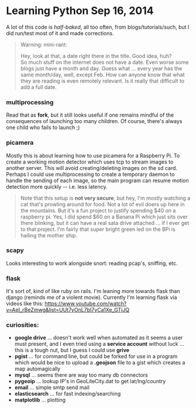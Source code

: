 Learning Python Sep 16, 2014
===============

A lot of this code is *half-baked*, all too often, from blogs/tutorials/such,
but I did run/test most of it and made corrections. 

> Warning: mini-rant:
>
> Hey, look at that, a date right there in the title. 
> Good idea, huh?  
> So much stuff on the internet does not have a date. 
> Even worse some blogs just have a month and day.
> Guess what ... every year has the same month/day, well, except Feb. 
> How can anyone know that what they are reading is even remotely relevant.
> Is it really that difficult to add a full date.

### multiprocessing

Read that as **fork**, but it still looks useful if one remains
mindful of the consequences of launching too many children. Of 
course, there's always one child who fails to launch ;)

### picamera

Mostly this is about learning how to use picamera for a Raspberry Pi. 
To create a working motion detector which uses tcp to stream images to another server.
This will avoid creating/deleting images on the sd card.  Perhaps I could
use multiprocessing to create a temporary daemon to handle the sending of each
image, so the main program can resume motion detection more quickly -- i.e.
less latency.

> Note that this setup is **not very secure**, but hey, I'm mostly watching 
a cat that's prowling around for food.  Not a lot of evil doers up here in 
the mountains. But it's a fun project to justify spending $40 on a raspberry pi.
Yes, I did spend $60 on a Banana Pi which just sits over there blinking, but 
it can have a real sata drive attached ... if I ever get to that project. I'm
fairly that super bright green led on the BPi is hailing the mother ship.

### scapy

Looks interesting to work alongside snort: reading pcap's, sniffing, etc.

### flask

It's sort of, kind of like ruby on rails.
I'm leaning more towards flask than django (reminds me of a violent movie).
Currently I'm learning flask via videos like this:
https://www.youtube.com/watch?v=AeI_rBeZmwg&list=UUt7yOnL7bI7yCa1Xe_GTjJQ

### curiosities:

* **google drive** ... doesn't work well when automated as it seems a user must present, and I even tried using a **service account** without luck ... this is a tough nut, but I guess I could use **grive**
* **pgist** ... for command line, but could be forked for use in a program which would be nice to upload a **.geojson** file to a gist which creates a map automagically
* **mysql** ... seems there are way too many db connectors
* **pygeoip** ... lookup IP's in GeoLiteCity.dat to get lat/lng/country
* **email** ... simple smtp send mail
* **elasticsearch** ... for fast indexing/searching
* **matplotlib** ... plotting
